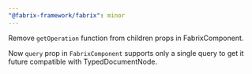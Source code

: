 ```yaml
---
"@fabrix-framework/fabrix": minor
---
```


Remove `getOperation` function from children props in FabrixComponent.

Now `query` prop in `FabrixComponent` supports only a single query to get it future compatible with TypedDocumentNode.
